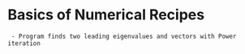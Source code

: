 # Basics of Numerical Recipes

     - Program finds two leading eigenvalues and vectors with Power iteration
